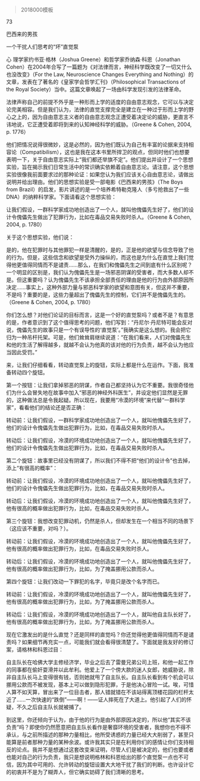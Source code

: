 # 
> 2018000模板




73

巴西来的男孩

一个干扰人们思考的“坏”直觉泵


心 理学家约书亚·格林（Joshua Greene）和哲学家乔纳森·科恩（Jonathan Cohen）在2004年合写了一篇题为《对法律而言，神经科学既改变了一切又什么也没改变》（For the Law, Neuroscience Changes Everything and Nothing）的文章，发表在了著名的《皇家学会哲学汇刊》（Philosophical Transactions of the Royal Society）当中。这篇文章唤起了一场由科学发现引发的法律革命。

法律声称自己的前提不外乎是一种形而上学的适度的自由意志观念，它可以与决定论完美相容。但是我们认为，法律的直觉支撑完全是建立在一种过于形而上学的野心之上的，因为自由意志主义者的自由意志观念正遭受着决定论的威胁，更直言不讳地说，它正遭受着即将到来的认知神经科学的威胁。（Greene & Cohen, 2004, p. 1776）



他们把情况说得很微妙，这是必然的，因为他们既认为自己有丰富的论据来支持相容论（Compatibilism），这也是我在这本书里所捍卫的观点，但同时他们也想要表明一下，关于自由意志实际上“我们都还举旗不定”。他们提出并设计了一个思想实验，旨在揭示我们日常生活中的常识确实依赖着自由意志论。请注意，这个思想实验很像我前面要求过的那种论证：如果您认为我们应该关心自由意志论，请做出说明并给出理由。他们的思想实验是受一部电影《巴西来的男孩》（The Boys from Brazil）的启发，影片讲述的是一个培养希特勒克隆人（多亏抢救出了一些DNA）的纳粹科学家。下面请看这个思想实验：

让我们假设，一群科学家成功地创造出了一个人，就叫他傀儡先生好了，他们的设计令傀儡先生做出了犯罪行为，比如在毒品交易失败时杀人。（Greene & Cohen, 2004, p. 1780）



关于这个思想实验，他们说：

是的，他在犯罪时与其他罪犯一样是清醒的，是的，正是他的欲望与信念导致了他的行为。但是，这些信念和欲望是受外力操纵的，而这也是为什么在直觉上我们觉得他更值得同情而不是谴责……那么，在我们和傀儡先生之间到底有什么区别呢？一个明显的区别是，我们认为傀儡先生是一场邪恶阴谋的受害者，而大多数人却不是。但这重要吗？认为傀儡先生不该承担全部责任的理由是他的行为由外部原因所决定……事实上，这种外部力量与邪恶科学家的欲望和意图有关，但这并不重要，不是吗？重要的是，这些力量超出了傀儡先生的控制，它们并不是傀儡先生的。（Greene & Cohen, 2004, p. 1780）



你们怎么想？对他们论证的目标而言，这是一个好的直觉泵吗？或者不是？有意思的是，作者意识到了这个值得思考的问题，他们写到：“丹尼尔·丹尼特可能会反对说，傀儡先生的故事只是一个有误导性的‘直觉泵’。”我确实是这么想的。我会把它归为一种吊杆托架。可是，他们耸耸肩继续说道：“在我们看来，人们对傀儡先生和他的生活了解得越多，就越不会认为他真的该对他的行为负责，越不会认为他应当因此受罚。”

来，让我们仔细看看，转动直觉泵上的旋钮，实际上都是什么在运作。下面，我准备转动四个旋钮。

第一个按钮：让我们拿掉邪恶的阴谋，作者自己都坚持认为它不重要。我很奇怪他们为什么会冒失地在故事中加入“邪恶的神经外科医生”，并设定他们显然是无罪的，这种做法总是令我起疑。所以现在，我要用“冷漠的环境”来代替“一群科学家”，看看他们的结论还是否正确：

转动前：让我们假设，一群科学家成功地创造出了一个人，就叫他傀儡先生好了，他们的设计令傀儡先生做出犯罪行为，比如，在毒品交易失败时杀人。



转动后：让我们假设，冷漠的环境成功地创造出了一个人，就叫他傀儡先生好了，他们的设计令傀儡先生做出犯罪行为，比如，在毒品交易失败时杀人。



第二个旋钮：故事里已经没有阴谋了，所以我们不得不把“他们的设计令”也去掉，添上“有很高的概率”：

转动前：让我们假设，冷漠的环境成功地创造出了一个人，就叫他傀儡先生好了，他们的设计令傀儡先生做出犯罪行为，比如，在毒品交易失败时杀人。



转动后：让我们假设，冷漠的环境成功地创造出了一个人，就叫他傀儡先生好了，他有很高的概率做出犯罪行为，比如，在毒品交易失败时杀人。



第三个旋钮：我想改变犯罪动机，仍然是杀人，但却发生在一个相当不同的场景下（这应该不重要，对吗？）。

转动前：让我们假设，冷漠的环境成功地创造出了一个人，就叫他傀儡先生好了，他有很高的概率做出犯罪行为，比如，在毒品交易失败时杀人。



转动后：让我们假设，冷漠的环境成功地创造出了一个人，就叫他傀儡先生好了，他有很高的概率做出犯罪行为，比如，为了掩盖挪用公款而杀人。



第四个旋钮：让我们改动一下罪犯的名字，毕竟只是改个名字而已。

转动前：让我们假设，冷漠的环境成功地创造出了一个人，就叫他傀儡先生好了，他有很高的概率做出犯罪行为，比如，为了掩盖挪用公款而杀人。



转动后：让我们假设，冷漠的环境成功地创造出了一个人，就叫他自主队长好了，他有很高的概率做出犯罪行为，比如，为了掩盖挪用公款而杀人。



现在它激发出的是什么直觉？还是同样的直觉吗？你还觉得他更值得同情而不是谴责吗？如果细节再充实一点，可能我们就会看得很清楚了。下面就是我友好的修订案，请格林和科恩过目：

自主队长在哈佛大学主修经济学，毕业之后去了雷曼兄弟公司上班，和他一起工作的同事都在偷奸耍滑并以此牟利。他爱上了一个傍大款的迷人女郎，她威胁说，除非自主队长马上变得很有钱，否则她就甩了自主队长。自主队长看到有个机会可以挪用公款而不被发现，基本上可以做到隐形犯罪，于是他决心冒险一试。唉，可惜人算不如天算，冒出来了一位目击者，那人错就错在不该站得离顶楼花园的栏杆太近了……一次快速的“跌倒”——啊！——证人摔死在了大道上。他引起了人们的怀疑，不久之后自主队长就被捕了。



到这里，你还倾向于认为，由于他的行为是由外部原因决定的，所以他“其实不该负责”吗？即使你仍然愿意把自主队长看作是奢靡环境的受害者，我想你也不得不承认，与之前所描述的那种力量相比，他所受诱惑的力量已经大大削弱了，甚至只能算是前者那种力量的某种余波。或许我其实只是在利用你们的感情让你们支持相反的论点。我并不是想通过这套改变来证明，尽管人们是被决定的，他们也要或者也能对自己的行为负责，我只是想说明格林和科恩给出的那个直觉泵一点也不可信，因为其中可用的、允许转动的旋钮设置大大地干扰了我们的判断。也许设计它的初衷并不是为了糊弄人，但它确实妨碍了我们清晰的思考。



